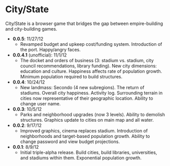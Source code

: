 City/State
=========

City/State is a browser game that bridges the gap between empire-building and city-building games.

* __0.0.5__: 11/27/12
  * Revamped budget and upkeep cost/funding system. Introduction of the port. Happy/angry faces.
* __0.0.4.1__ (unofficial): 11/1/12
  * The docket and orders of business (3: stadium vs. stadium, city council recommendations, library funding). New city dimensions: education and culture. Happiness affects rate of population growth. Minimum population required to build structures.
* __0.0.4__: 10/24/12
  * New landmass: Secondo (4 new subregions). The return of stadiums. Overall city happiness. Activity log. Surrounding terrain in cities now representative of their geographic location. Ability to change user name.
* __0.0.3__: 10/5/12
  * Parks and neighborhood upgrades (now 3 levels). Ability to demolish structures. Graphics update to cities on main map and all water.
* __0.0.2__: 9/17/12
  * Improved graphics, cinema replaces stadium. Introduction of neighborhoods and target-based population growth. Ability to change password and view budget projections.
* __0.0.1__: 8/9/12
  * Initial triple-alpha release. Build cities, build libraries, universities, and stadiums within them. Exponential population growth.